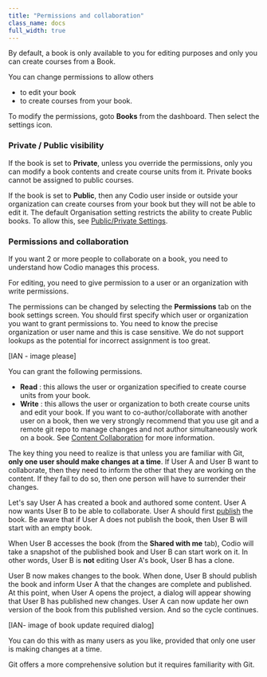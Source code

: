 ```yaml
---
title: "Permissions and collaboration"
class_name: docs
full_width: true
---
```


By default, a book is only available to you for editing purposes and only you can create courses from a Book.

You can change permissions to allow others

- to edit your book
- to create courses from your book.

To modify the permissions, goto **Books** from the dashboard. Then select the settings icon. 

### Private / Public visibility
If the book is set to **Private**, unless you override the permissions, only you can modify a book contents and create course units from it. Private books cannot be assigned to public courses.

If the book is set to **Public**, then any Codio user inside or outside your organization can create courses from your book but they will not be able to edit it.  The default Organisation setting restricts the ability to create Public books. To allow this, see [Public/Private Settings](/docs/dashboard/create/public_private).

### Permissions and collaboration
If you want 2 or more people to collaborate on a book, you need to understand how Codio manages this process.

For editing, you need to give permission to a user or an organization with write permissions.

The permissions can be changed by selecting the **Permissions** tab on the book settings screen. You should first specify which user or organization you want to grant permissions to. You need to know the precise organization or user name and this is case sensitive. We do not support lookups as the potential for incorrect assignment is too great.

[IAN - image please]

You can grant the following permissions.

- **Read** : this allows the user or organization specified to create course units from your book.
- **Write** : this allows the user or organization to both create course units and edit your book. If you want to co-author/collaborate with another user on a book, then we very strongly recommend that you use git and a remote git repo to manage changes and not author simultaneously work on a book. See [Content Collaboration](/docs/courses/course-collaborate) for more information.

The key thing you need to realize is that unless you are familiar with Git, **only one user should make changes at a time**. If User A and User B want to collaborate, then they need to inform the other that they are working on the content. If they fail to do so, then one person will have to surrender their changes.

Let's say User A has created a book and authored some content. User A now wants User B to be able to collaborate. User A should first [publish](IAN) the book. Be aware that if User A does not publish the book, then User B will start with an empty book. 

When User B accesses the book (from the **Shared with me** tab), Codio will take a snapshot of the published book and User B can start work on it. In other words, User B is **not** editing User A's book, User B has a clone.

User B now makes changes to the book. When done, User B should publish the book and inform User A that the changes are complete and published. At this point, when User A opens the project, a dialog will appear showing that User B has published new changes. User A can now update her own version of the book from this published version. And so the cycle continues. 

[IAN- image of book update required dialog]

You can do this with as many users as you like, provided that only one user is making changes at a time.

Git offers a more comprehensive solution but it requires familiarity with Git.